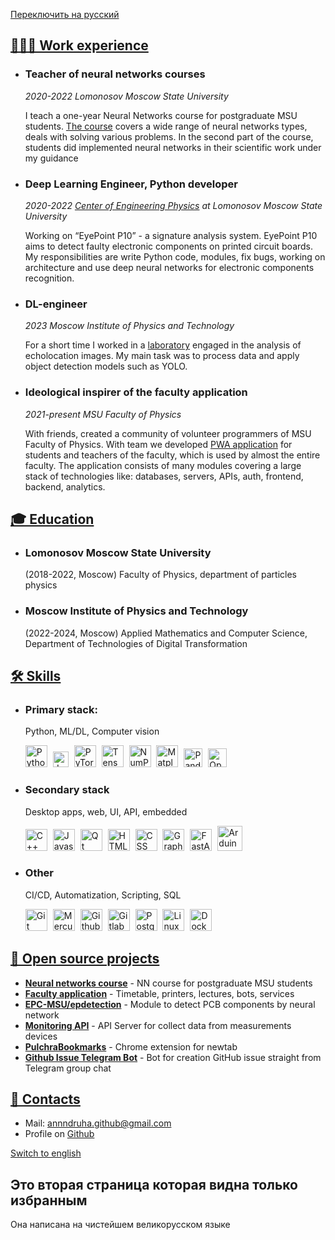 <!-- =========================================== -->
<!-- This is section separator for main language -->
<section id="content">
<!-- ===========Don't delete it================= -->
<!-- =========================================== -->

<a href="?lang=ru">Переключить на русский</a>

# <a id="works" href="#works">👨🏻‍💻 Work experience</a>

* ### Teacher of neural networks courses

    *2020-2022 Lomonosov Moscow State University*

    I teach a one-year Neural Networks course for postgraduate MSU students. [The course](https://msu.ai) covers a wide range of neural networks types, deals with solving various problems. In the second part of the course, students did implemented neural networks in their scientific work under my guidance

* ### Deep Learning Engineer, Python developer

    *2020-2022 [Center of Engineering Physics](https://engineering.phys.msu.ru/ru/) at Lomonosov Moscow State University*

    Working on “EyePoint P10” - a signature analysis system. EyePoint P10 aims to detect faulty electronic components on printed circuit boards. My responsibilities are write Python code, modules, fix bugs, working on architecture and use deep neural networks for electronic components recognition.

* ### DL-engineer

    *2023 Moscow Institute of Physics and Technology*

    For a short time I worked in a [laboratory](https://mipt.ru/rse) engaged in the analysis of echolocation images. My main task was to process data and apply object detection models such as YOLO.

* ### Ideological inspirer of the faculty application

    *2021-present MSU Faculty of Physics*

    With friends, created a community of volunteer programmers of MSU Faculty of Physics. With team we developed [PWA application](https://app.profcomff.com/apps) for students and teachers of the faculty, which is used by almost the entire faculty. The application consists of many modules covering a large stack of technologies like: databases, servers, APIs, auth, frontend, backend, analytics.

# <a id="education" href="#education">🎓 Education</a>

* ### Lomonosov Moscow State University
    (2018-2022, Moscow) Faculty of Physics, department of particles physics

* ### Moscow Institute of Physics and Technology
    (2022-2024, Moscow) Applied Mathematics and Computer Science, Department of Technologies of Digital Transformation

# <a id="skills" href="#skills">🛠️ Skills</a>

* ### Primary stack: 
    Python, ML/DL, Computer vision
    <p align="left">
      <img src="assets/icons/python.svg" width=35px style="padding-right:5px;" draggable="false" title="Python">
      <img src="assets/icons/jupyter.svg" width=25px style="padding-right:5px;" draggable="false" title="Jupyter Notebook">
      <img src="assets/icons/pytorch.svg" width=35px style="padding-right:5px;" draggable="false" title="PyTorch">
      <img src="assets/icons/tensorflow.svg" width=35px style="padding-right:5px;" draggable="false" title="TensorFlow">
      <img src="assets/icons/numpy-icon.svg" width=35px style="padding-right:5px;" draggable="false" title="NumPy">
      <img src="assets/icons/matplotlib.svg" width=35px style="padding-right:5px;" draggable="false" title="Matplotlib">
      <img src="assets/icons/pandas-icon.svg" width=30px style="padding-right:5px;" draggable="false" title="Pandas">
      <img src="assets/icons/opencv.svg" width=30px style="padding-right:5px;" draggable="false" title="OpenCV">
    </p>

* ### Secondary stack
    Desktop apps, web, UI, API, embedded
    <p align="left">
      <img src="assets/icons/c-plusplus.svg" width=35px style="padding-right:5px;" draggable="false" title="C++">
      <img src="assets/icons/javascript.svg" width=35px style="padding-right:5px;" draggable="false" title="Javascript">    
      <img src="assets/icons/qt.svg" width=35px style="padding-right:5px;" draggable="false" title="Qt">
      <img src="assets/icons/html-5.svg" width=35px style="padding-right:5px;" draggable="false" title="HTML">
      <img src="assets/icons/css-3.svg" width=35px style="padding-right:5px;" draggable="false" title="CSS">
      <img src="assets/icons/graphql.svg" width=35px style="padding-right:5px;" draggable="false" title="GraphQL">
      <img src="assets/icons/fastapi.svg" width=35px style="padding-right:5px;" draggable="false" title="FastAPI">
      <img src="assets/icons/arduino.svg" width=40px style="padding-right:5px;" draggable="false" title="Arduino">
  </p>


* ### Other
    CI/CD, Automatization, Scripting, SQL
    <p align="left">
      <img src="assets/icons/git-icon.svg" width=35px style="padding-right:5px;" draggable="false" title="Git">
      <img src="assets/icons/mercurial.svg" width=35px style="padding-right:5px;" draggable="false" title="Mercurial">
      <img src="assets/icons/github-icon.svg" width=35px style="padding-right:5px;" draggable="false" title="Github">
      <img src="assets/icons/gitlab.svg" width=35px style="padding-right:5px;" draggable="false" title="Gitlab">
      <img src="assets/icons/postgresql.svg" width=35px style="padding-right:5px;" draggable="false" title="PostgreSQL">
      <img src="assets/icons/linux-tux.svg" width=35px style="padding-right:5px;" draggable="false" title="Linux">
      <img src="assets/icons/docker-icon.svg" width=35px style="padding-right:5px;" draggable="false" title="Docker">
    </p>


# <a id="projects" href="#projects">🧩 Open source projects </a>
* **[Neural networks course](https://github.com/EPC-MSU/EduNet-lectures)** - NN course for postgraduate MSU students
* **[Faculty application](https://github.com/profcomff)** - Timetable, printers, lectures, bots, services
* **[EPC-MSU/epdetection](https://github.com/EPC-MSU/epdetection)** - Module to detect PCB components by neural network
* **[Monitoring API](https://github.com/SmartThinksDIY/DHT11-api)** - API Server for collect data from measurements devices
* **[PulchraBookmarks](https://chrome.google.com/webstore/detail/pulchra-bookmarks/pknkgclggganidoalifaagfjikhcdolb)** - Chrome extension for newtab
* **[Github Issue Telegram Bot](https://github.com/annndruha/issue-github-telegram-bot)** - Bot for creation GitHub issue straight from Telegram group chat

# <a id="contacts" href="#contacts">📧 Contacts</a>
* Mail: [annndruha.github@gmail.com](mailto:annndruha.github@gmail.com)
* Profile on [Github](https://github.com/Annndruha)

<!-- =========================================== -->
<!-- This is END of main section separator ===== -->
<!-- ===========Don't delete it================= -->
</section>
<!-- =========================================== -->
<!--This is section separator for second language-->
<!-- ==Delete all text below if you want======== -->
<section id="second_content">
<!-- =========================================== -->
    
<a href="?lang=en">Switch to english</a>

# Это вторая страница которая видна только избранным

Она написана на чистейшем великорусском языке

</section>

